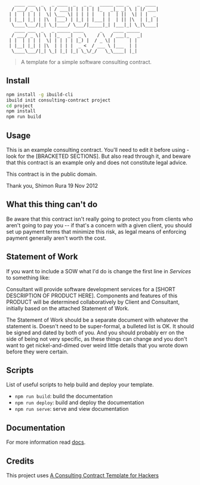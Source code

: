 ```
   ____ ___  _   _ ____  _   _ _   _____ ___ _   _  ____      
  / ___/ _ \| \ | / ___|| | | | | |_   _|_ _| \ | |/ ___|      
 | |  | | | |  \| \___ \| | | | |   | |  | ||  \| | |  _
 | |__| |_| | |\  |___) | |_| | |___| |  | || |\  | |_| |
  \____\___/|_| \_|____/ \___/|_____|_| |___|_| \_|\____|     
   ____ ___  _   _ _____ ____      _    ____ _____
  / ___/ _ \| \ | |_   _|  _ \    / \  / ___|_   _|
 | |  | | | |  \| | | | | |_) |  / _ \| |     | |  
 | |__| |_| | |\  | | | |  _ <  / ___ \ |___  | |  
  \____\___/|_| \_| |_| |_| \_\/_/   \_\____| |_|  
```
> A template for a simple software consulting contract.


## Install

``` bash
npm install -g ibuild-cli
ibuild init consulting-contract project
cd project
npm install
npm run build
```


## Usage

This is an example consulting contract. You'll need to edit it before using - look for the [BRACKETED SECTIONS]. But also read through it, and beware that this contract is an example only and does not constitute legal advice.

This contract is in the public domain.

Thank you,
Shimon Rura
19 Nov 2012

What this thing can't do
------------------------

Be aware that this contract isn't really going to protect you from clients
who aren't going to pay you -- if that's a concern with a given client, you
should set up payment terms that minimize this risk, as legal means of
enforcing payment generally aren't worth the cost.

Statement of Work
-----------------

If you want to include a SOW what I'd do is change the first line in
*Services* to something like:

Consultant will provide software development services for a [SHORT
DESCRIPTION OF PRODUCT HERE].  Components and features of this PRODUCT will
be determined collaboratively by Client and Consultant, initially based on
the attached Statement of Work.

The Statement of Work should be a separate document with whatever the
statement is. Doesn't need to be super-formal, a bulleted list is OK. It
should be signed and dated by both of you. And you should probably err on
the side of being not very specific, as these things can change and you
don't want to get nickel-and-dimed over weird little details that you wrote
down before they were certain.


## Scripts

List of useful scripts to help build and deploy your template.

- `npm run build`: build the documentation
- `npm run deploy`: build and deploy the documentation
- `npm run serve`: serve and view documentation


## Documentation

For more information read [docs](http://ibuildio-templates.github.io/consulting-contract).


## Credits

This project uses [A Consulting Contract Template for Hackers](https://github.com/shimon/consulting-contract-template)
